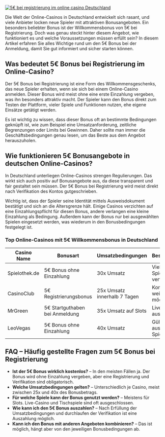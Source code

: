 [![5€ bei registrierung im online casino Deutschland](https://123-caf.pages.dev/gitsignup.png)](https://vrmoo.ru/Bt82HjjY)

<p>Die Welt der Online-Casinos in Deutschland entwickelt sich rasant, und viele Anbieter locken neue Spieler mit attraktiven Bonusangeboten. Ein besonders beliebter Bonus ist der Willkommensbonus von 5€ bei Registrierung. Doch was genau steckt hinter diesem Angebot, wie funktioniert es und welche Voraussetzungen müssen erfüllt sein? In diesem Artikel erfahren Sie alles Wichtige rund um den 5€ Bonus bei der Anmeldung, damit Sie gut informiert und sicher starten können.</p>  <h2>Was bedeutet 5€ Bonus bei Registrierung im Online-Casino?</h2> <p>Der 5€ Bonus bei Registrierung ist eine Form des Willkommensgeschenks, das neue Spieler erhalten, wenn sie sich bei einem Online-Casino anmelden. Dieser Bonus wird meist ohne eine erste Einzahlung vergeben, was ihn besonders attraktiv macht. Der Spieler kann den Bonus direkt zum Testen der Plattform, vieler Spiele und Funktionen nutzen, ehe eigene Einsätze getätigt werden.</p> <p>Es ist wichtig zu wissen, dass dieser Bonus oft an bestimmte Bedingungen geknüpft ist, wie zum Beispiel eine Umsatzanforderung, zeitliche Begrenzungen oder Limits bei Gewinnen. Daher sollte man immer die Geschäftsbedingungen genau lesen, um das Beste aus dem Angebot herauszuholen.</p>  <h2>Wie funktionieren 5€ Bonusangebote in deutschen Online-Casinos?</h2> <p>In Deutschland unterliegen Online-Casinos strengen Regulierungen. Das wirkt sich auch positiv auf Bonusangebote aus, da diese transparent und fair gestaltet sein müssen. Der 5€ Bonus bei Registrierung wird meist direkt nach Verifikation des Kontos gutgeschrieben.</p> <p>Wichtig ist, dass der Spieler seine Identität mittels Ausweisdokument bestätigt und sich an die Altersgrenze hält. Einige Casinos verzichten auf eine Einzahlungspflicht für diesen Bonus, andere verlangen eine kleine Einzahlung als Bedingung. Außerdem kann der Bonus nur bei ausgewählten Spielen eingesetzt werden, was wiederum in den Bonusbedingungen festgelegt ist.</p>  <h3>Top Online-Casinos mit 5€ Willkommensbonus in Deutschland</h3> <table>   <thead>     <tr>       <th>Casino Name</th>       <th>Bonusart</th>       <th>Umsatzbedingungen</th>       <th>Besonderheiten</th>     </tr>   </thead>   <tbody>     <tr>       <td>Spielothek.de</td>       <td>5€ Bonus ohne Einzahlung</td>       <td>30x Umsatz</td>       <td>Viele Slot-Spiele verfügbar</td>     </tr>     <tr>       <td>CasinoClub</td>       <td>5€ Registrierungsbonus</td>       <td>25x Umsatz innerhalb 7 Tagen</td>       <td>Kombination mit weiteren Boni möglich</td>     </tr>     <tr>       <td>MrGreen</td>       <td>5€ Startguthaben bei Anmeldung</td>       <td>35x Umsatz auf Slots</td>       <td>Live-Casino ausgeschlossen</td>     </tr>     <tr>       <td>LeoVegas</td>       <td>5€ Bonus ohne Einzahlung</td>       <td>40x Umsatz</td>       <td>Gültig für ausgewählte Spielautomaten</td>     </tr>   </tbody> </table>  <h2>FAQ – Häufig gestellte Fragen zum 5€ Bonus bei Registrierung</h2> <ul>   <li><strong>Ist der 5€ Bonus wirklich kostenlos?</strong> – In den meisten Fällen ja. Der Bonus wird ohne Einzahlung vergeben, aber eine Registrierung und Verifikation sind obligatorisch.</li>   <li><strong>Welche Umsatzbedingungen gelten?</strong> – Unterschiedlich je Casino, meist zwischen 25x und 40x des Bonusbetrags.</li>   <li><strong>Für welche Spiele kann der Bonus genutzt werden?</strong> – Meistens für Slots. Live-Casino und Tischspiele sind oft ausgeschlossen.</li>   <li><strong>Wie kann ich den 5€ Bonus auszahlen?</strong> – Nach Erfüllung der Umsatzbedingungen und durchlaufen der Verifikation ist eine Auszahlung möglich.</li>   <li><strong>Kann ich den Bonus mit anderen Angeboten kombinieren?</strong> – Das ist möglich, hängt aber von den jeweiligen Bonusbedingungen ab.</li> </ul>